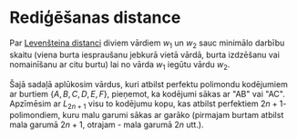 # Rediģēšanas distance

Par [Levenšteina distanci](https://en.wikipedia.org/wiki/Levenshtein_distance) diviem vārdiem $w_1$ un $w_2$
sauc minimālo darbību skaitu (viena burta iespraušanu jebkurā vietā vārdā, 
burta izdzēšanu vai nomainīšanu ar citu burtu) lai no vārda $w_1$ iegūtu vārdu $w_2$. 

Šajā sadaļā aplūkosim vārdus, kuri atbilst perfektu polimondu kodējumiem ar burtiem $\{ A,B,C,D,E,F \}$, 
pieņemot, ka kodējumi sākas ar "AB" vai "AC". 
Apzīmēsim ar $L_{2n+1}$ visu to kodējumu kopu, kas atbilst perfektiem $2n+1$-polimondiem, 
kuru malu garumi sākas ar garāko (pirmajam burtam atbilst mala garumā $2n+1$, otrajam - mala garumā $2n$ utt.). 



